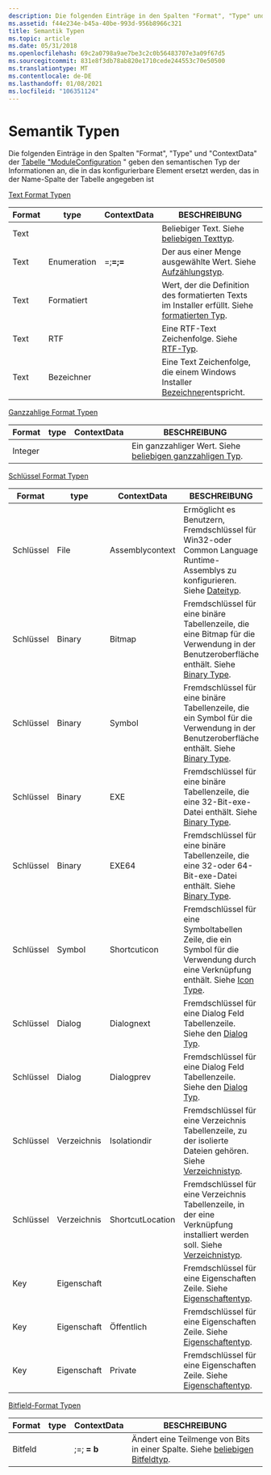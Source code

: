 ```yaml
---
description: Die folgenden Einträge in den Spalten "Format", "Type" und "ContextData" der Tabelle "ModuleConfiguration" geben den semantischen Typ der Informationen an, die in das konfigurierbare Element ersetzt werden, das in der Name-Spalte der Tabelle angegeben ist
ms.assetid: f44e234e-b45a-40be-993d-956b8966c321
title: Semantik Typen
ms.topic: article
ms.date: 05/31/2018
ms.openlocfilehash: 69c2a0798a9ae7be3c2c0b56483707e3a09f67d5
ms.sourcegitcommit: 831e8f3db78ab820e1710cede244553c70e50500
ms.translationtype: MT
ms.contentlocale: de-DE
ms.lasthandoff: 01/08/2021
ms.locfileid: "106351124"
---
```

# <a name="semantic-types"></a>Semantik Typen

Die folgenden Einträge in den Spalten "Format", "Type" und "ContextData" der [Tabelle "ModuleConfiguration](moduleconfiguration-table.md) " geben den semantischen Typ der Informationen an, die in das konfigurierbare Element ersetzt werden, das in der Name-Spalte der Tabelle angegeben ist

[Text Format Typen](text-format-types.md)



| Format | type       | ContextData                                                 | BESCHREIBUNG                                                                                                |
|--------|------------|-------------------------------------------------------------|------------------------------------------------------------------------------------------------------------|
| Text   |            |                                                             | Beliebiger Text. Siehe [beliebigen Texttyp](arbitrary-text-type.md).                                        |
| Text   | Enumeration       | <A>=<a>;<B>=<b>;<C>=<c> | Der aus einer Menge ausgewählte Wert. Siehe [Aufzählungstyp](enum-type.md).                                                 |
| Text   | Formatiert  |                                                             | Wert, der die Definition des formatierten Texts im Installer erfüllt. Siehe [formatierten Typ](formatted-type.md). |
| Text   | RTF        |                                                             | Eine RTF-Text Zeichenfolge. Siehe [RTF-Typ](rtf-type.md).                                                          |
| Text   | Bezeichner |                                                             | Eine Text Zeichenfolge, die einem Windows Installer [Bezeichner](identifier.md)entspricht.                              |



 

[Ganzzahlige Format Typen](integer-format-types.md)



| Format  | type | ContextData | BESCHREIBUNG                                                                  |
|---------|------|-------------|------------------------------------------------------------------------------|
| Integer |      |             | Ein ganzzahliger Wert. Siehe [beliebigen ganzzahligen Typ](arbitrary-integer-type.md). |



 

[Schlüssel Format Typen](key-format-types.md)



| Format | type      | ContextData      | BESCHREIBUNG                                                                                                            |
|--------|-----------|------------------|------------------------------------------------------------------------------------------------------------------------|
| Schlüssel    | File      | Assemblycontext  | Ermöglicht es Benutzern, Fremdschlüssel für Win32-oder Common Language Runtime-Assemblys zu konfigurieren. Siehe [Dateityp](file-type.md). |
| Schlüssel    | Binary    | Bitmap           | Fremdschlüssel für eine binäre Tabellenzeile, die eine Bitmap für die Verwendung in der Benutzeroberfläche enthält. Siehe [Binary Type](binary-type.md).                  |
| Schlüssel    | Binary    | Symbol             | Fremdschlüssel für eine binäre Tabellenzeile, die ein Symbol für die Verwendung in der Benutzeroberfläche enthält. Siehe [Binary Type](binary-type.md).                   |
| Schlüssel    | Binary    | EXE              | Fremdschlüssel für eine binäre Tabellenzeile, die eine 32-Bit-exe-Datei enthält. Siehe [Binary Type](binary-type.md).                             |
| Schlüssel    | Binary    | EXE64            | Fremdschlüssel für eine binäre Tabellenzeile, die eine 32-oder 64-Bit-exe-Datei enthält. Siehe [Binary Type](binary-type.md).                       |
| Schlüssel    | Symbol      | Shortcuticon     | Fremdschlüssel für eine Symboltabellen Zeile, die ein Symbol für die Verwendung durch eine Verknüpfung enthält. Siehe [Icon Type](icon-type.md).                |
| Schlüssel    | Dialog    | Dialognext       | Fremdschlüssel für eine Dialog Feld Tabellenzeile. Siehe den [Dialog Typ](dialog-type.md).                                                 |
| Schlüssel    | Dialog    | Dialogprev       | Fremdschlüssel für eine Dialog Feld Tabellenzeile. Siehe den [Dialog Typ](dialog-type.md).                                                 |
| Schlüssel    | Verzeichnis | Isolationdir     | Fremdschlüssel für eine Verzeichnis Tabellenzeile, zu der isolierte Dateien gehören. Siehe [Verzeichnistyp](directory-type.md).            |
| Schlüssel    | Verzeichnis | ShortcutLocation | Fremdschlüssel für eine Verzeichnis Tabellenzeile, in der eine Verknüpfung installiert werden soll. Siehe [Verzeichnistyp](directory-type.md).   |
| Key    | Eigenschaft  |                  | Fremdschlüssel für eine Eigenschaften Zeile. Siehe [Eigenschaftentyp](property-type.md).                                                 |
| Key    | Eigenschaft  | Öffentlich           | Fremdschlüssel für eine Eigenschaften Zeile. Siehe [Eigenschaftentyp](property-type.md).                                                 |
| Key    | Eigenschaft  | Private          | Fremdschlüssel für eine Eigenschaften Zeile. Siehe [Eigenschaftentyp](property-type.md).                                                 |



 

[Bitfield-Format Typen](bitfield-format-types.md)



| Format   | type | ContextData                                  | BESCHREIBUNG                                                                                       |
|----------|------|----------------------------------------------|---------------------------------------------------------------------------------------------------|
| Bitfeld |      | <mask>;<A>=<a>;<B> = b | Ändert eine Teilmenge von Bits in einer Spalte. Siehe [beliebigen Bitfeldtyp](arbitrary-bitfield-type.md). |



 

 

 



